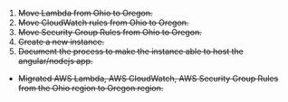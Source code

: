 1. ~~Move Lambda from Ohio to Oregon.~~
2. ~~Move CloudWatch rules from Ohio to Oregon.~~
3. ~~Move Security Group Rules from Ohio to Oregon.~~
4. ~~Create a new instance.~~
5. ~~Document the process to make the instance able to host the angular/nodejs app.~~


- ~~Migrated AWS Lambda, AWS CloudWatch, AWS Security Group Rules from the Ohio region to Oregon region.~~
